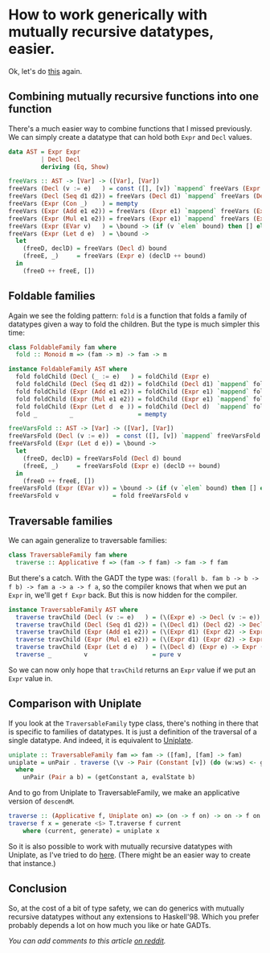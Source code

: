 How to work generically with mutually recursive datatypes, easier.
==================================================================

Ok, let's do [this][0] again.

Combining mutually recursive functions into one function
--------------------------------------------------------

There's a much easier way to combine functions that I missed previously. We can simply create a datatype that can hold both `Expr` and `Decl` values.

```haskell
data AST = Expr Expr
         | Decl Decl
         deriving (Eq, Show)

freeVars :: AST -> [Var] -> ([Var], [Var])
freeVars (Decl (v := e)   ) = const ([], [v]) `mappend` freeVars (Expr e)
freeVars (Decl (Seq d1 d2)) = freeVars (Decl d1) `mappend` freeVars (Decl d2)
freeVars (Expr (Con _)    ) = mempty
freeVars (Expr (Add e1 e2)) = freeVars (Expr e1) `mappend` freeVars (Expr e2)
freeVars (Expr (Mul e1 e2)) = freeVars (Expr e1) `mappend` freeVars (Expr e2)
freeVars (Expr (EVar v)   ) = \bound -> (if (v `elem` bound) then [] else [v], [])
freeVars (Expr (Let d e)  ) = \bound -> 
  let
    (freeD, declD) = freeVars (Decl d) bound
    (freeE, _)     = freeVars (Expr e) (declD ++ bound)
  in
    (freeD ++ freeE, [])
```

Foldable families
-----------------

Again we see the folding pattern: `fold` is a function that folds a family of datatypes given a way to fold the children. But the type is much simpler this time:

```haskell
class FoldableFamily fam where
  fold :: Monoid m => (fam -> m) -> fam -> m

instance FoldableFamily AST where
  fold foldChild (Decl (_ := e)   ) = foldChild (Expr e)
  fold foldChild (Decl (Seq d1 d2)) = foldChild (Decl d1) `mappend` foldChild (Decl d2)
  fold foldChild (Expr (Add e1 e2)) = foldChild (Expr e1) `mappend` foldChild (Expr e2)
  fold foldChild (Expr (Mul e1 e2)) = foldChild (Expr e1) `mappend` foldChild (Expr e2)
  fold foldChild (Expr (Let d  e )) = foldChild (Decl d)  `mappend` foldChild (Expr e)
  fold _         _                  = mempty

freeVarsFold :: AST -> [Var] -> ([Var], [Var])
freeVarsFold (Decl (v := e))  = const ([], [v]) `mappend` freeVarsFold (Expr e)
freeVarsFold (Expr (Let d e)) = \bound -> 
  let
    (freeD, declD) = freeVarsFold (Decl d) bound
    (freeE, _)     = freeVarsFold (Expr e) (declD ++ bound)
  in
    (freeD ++ freeE, [])
freeVarsFold (Expr (EVar v)) = \bound -> (if (v `elem` bound) then [] else [v], [])
freeVarsFold v               = fold freeVarsFold v
```

Traversable families
--------------------

We can again generalize to traversable families:

```haskell
class TraversableFamily fam where
  traverse :: Applicative f => (fam -> f fam) -> fam -> f fam
```

But there's a catch. With the GADT the type was: `(forall b. fam b -> b -> f b) -> fam a -> a -> f a`, so the compiler knows that when we put an `Expr` in, we'll get `f Expr` back. But this is now hidden for the compiler.

```haskell
instance TraversableFamily AST where
  traverse travChild (Decl (v := e)   ) = (\(Expr e) -> Decl (v := e)) <$> travChild (Expr e)
  traverse travChild (Decl (Seq d1 d2)) = (\(Decl d1) (Decl d2) -> Decl (Seq d1 d2)) <$> travChild (Decl d1) <*> travChild (Decl d2)
  traverse travChild (Expr (Add e1 e2)) = (\(Expr d1) (Expr d2) -> Expr (Add d1 d2)) <$> travChild (Expr e1) <*> travChild (Expr e2)
  traverse travChild (Expr (Mul e1 e2)) = (\(Expr d1) (Expr d2) -> Expr (Mul d1 d2)) <$> travChild (Expr e1) <*> travChild (Expr e2)
  traverse travChild (Expr (Let d e)  ) = (\(Decl d) (Expr e) -> Expr (Let d e)) <$> travChild (Decl d) <*> travChild (Expr e)
  traverse _         v                  = pure v
```

So we can now only hope that `travChild` returns an `Expr` value if we put an `Expr` value in.

Comparison with Uniplate
------------------------

If you look at the `TraversableFamily` type class, there's nothing in there that is specific to families of datatypes. It is just a definition of the traversal of a single datatype. And indeed, it is equivalent to [Uniplate][1]. 

```haskell
uniplate :: TraversableFamily fam => fam -> ([fam], [fam] -> fam)
uniplate = unPair . traverse (\v -> Pair (Constant [v]) (do (w:ws) <- get; put ws; return w))
  where
    unPair (Pair a b) = (getConstant a, evalState b)
```

And to go from Uniplate to TraversableFamily, we make an applicative version of `descendM`.

```haskell
traverse :: (Applicative f, Uniplate on) => (on -> f on) -> on -> f on
traverse f x = generate <$> T.traverse f current
    where (current, generate) = uniplate x
```

So it is also possible to work with mutually recursive datatypes with Uniplate, as I've tried to do [here][2]. (There might be an easier way to create that instance.)

Conclusion
----------

So, at the cost of a bit of type safety, we can do generics with mutually recursive datatypes without any extensions to Haskell'98. Which you prefer probably depends a lot on how much you like or hate GADTs.

_You can add comments to this article [on reddit][3]._

[0]: https://github.com/sjoerdvisscher/blog/blob/master/2012/2012-03-03%20how%20to%20work%20generically%20with%20mutually%20recursive%20datatypes.md
[1]: http://community.haskell.org/~ndm/uniplate/
[2]: https://gist.github.com/1974310
[3]: http://www.reddit.com/r/haskell/comments/qho8x/how_to_work_generically_with_mutually_recursive/
